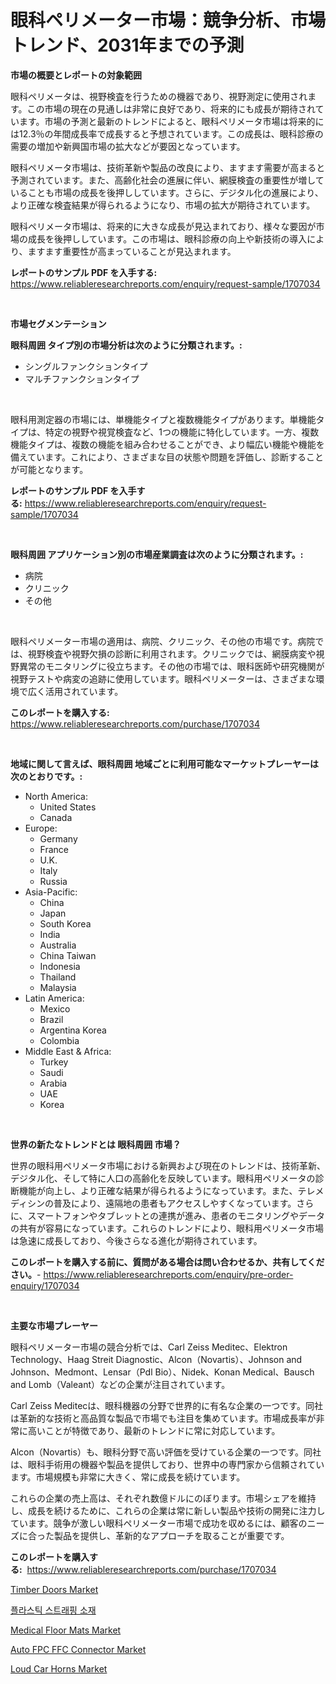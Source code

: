 <p><h1>眼科ペリメーター市場：競争分析、市場トレンド、2031年までの予測</h1></p><p><strong>市場の概要とレポートの対象範囲</strong></p>
<p><p>眼科ペリメータは、視野検査を行うための機器であり、視野測定に使用されます。この市場の現在の見通しは非常に良好であり、将来的にも成長が期待されています。市場の予測と最新のトレンドによると、眼科ペリメータ市場は将来的には12.3％の年間成長率で成長すると予想されています。この成長は、眼科診療の需要の増加や新興国市場の拡大などが要因となっています。</p><p>眼科ペリメータ市場は、技術革新や製品の改良により、ますます需要が高まると予測されています。また、高齢化社会の進展に伴い、網膜検査の重要性が増していることも市場の成長を後押ししています。さらに、デジタル化の進展により、より正確な検査結果が得られるようになり、市場の拡大が期待されています。</p><p>眼科ペリメータ市場は、将来的に大きな成長が見込まれており、様々な要因が市場の成長を後押ししています。この市場は、眼科診療の向上や新技術の導入により、ますます重要性が高まっていることが見込まれます。</p></p>
<p><strong>レポートのサンプル PDF を入手する:</strong> <a href="https://www.reliableresearchreports.com/enquiry/request-sample/1707034">https://www.reliableresearchreports.com/enquiry/request-sample/1707034</a></p>
<p>&nbsp;</p>
<p><strong>市場セグメンテーション</strong></p>
<p><strong>眼科周囲 タイプ別の市場分析は次のように分類されます。:</strong></p>
<p><ul><li>シングルファンクションタイプ</li><li>マルチファンクションタイプ</li></ul></p>
<p>&nbsp;</p>
<p><p>眼科用測定器の市場には、単機能タイプと複数機能タイプがあります。単機能タイプは、特定の視野や視覚検査など、1つの機能に特化しています。一方、複数機能タイプは、複数の機能を組み合わせることができ、より幅広い機能や機能を備えています。これにより、さまざまな目の状態や問題を評価し、診断することが可能となります。</p></p>
<p><strong>レポートのサンプル PDF を入手する:</strong>&nbsp;<a href="https://www.reliableresearchreports.com/enquiry/request-sample/1707034">https://www.reliableresearchreports.com/enquiry/request-sample/1707034</a></p>
<p>&nbsp;</p>
<p><strong> 眼科周囲 アプリケーション別の市場産業調査は次のように分類されます。:</strong></p>
<p><ul><li>病院</li><li>クリニック</li><li>その他</li></ul></p>
<p>&nbsp;</p>
<p><p>眼科ペリメーター市場の適用は、病院、クリニック、その他の市場です。病院では、視野検査や視野欠損の診断に利用されます。クリニックでは、網膜病変や視野異常のモニタリングに役立ちます。その他の市場では、眼科医師や研究機関が視野テストや病変の追跡に使用しています。眼科ペリメーターは、さまざまな環境で広く活用されています。</p></p>
<p><strong>このレポートを購入する:</strong>&nbsp; <a href="https://www.reliableresearchreports.com/purchase/1707034">https://www.reliableresearchreports.com/purchase/1707034</a></p>
<p>&nbsp;</p>
<p><strong>地域に関して言えば、眼科周囲 地域ごとに利用可能なマーケットプレーヤーは次のとおりです。:</strong></p>
<p><ul>
    <li>
        North America:
        <ul>
            <li>United States</li>
            <li>Canada</li>
        </ul>
    </li>
    <li>
        Europe:
        <ul>
            <li>Germany</li>
            <li>France</li>
            <li>U.K.</li>
            <li>Italy</li>
            <li>Russia</li>
        </ul>
    </li>
    <li>
        Asia-Pacific:
        <ul>
            <li>China</li>
            <li>Japan</li>
            <li>South Korea</li>
            <li>India</li>
            <li>Australia</li>
            <li>China Taiwan</li>
            <li>Indonesia</li>
            <li>Thailand</li>
            <li>Malaysia</li>
        </ul>
    </li>
    <li>
        Latin America:
        <ul>
            <li>Mexico</li>
            <li>Brazil</li>
            <li>Argentina Korea</li>
            <li>Colombia</li>
        </ul>
    </li>
    <li>
        Middle East & Africa:
        <ul>
            <li>Turkey</li>
            <li>Saudi</li>
            <li>Arabia</li>
            <li>UAE</li>
            <li>Korea</li>
        </ul>
    </li>
    </ul></p>
<p>&nbsp;</p>
<p><strong>世界の新たなトレンドとは 眼科周囲 市場？</strong></p>
<p><p>世界の眼科用ペリメータ市場における新興および現在のトレンドは、技術革新、デジタル化、そして特に人口の高齢化を反映しています。眼科用ペリメータの診断機能が向上し、より正確な結果が得られるようになっています。また、テレメディシンの普及により、遠隔地の患者もアクセスしやすくなっています。さらに、スマートフォンやタブレットとの連携が進み、患者のモニタリングやデータの共有が容易になっています。これらのトレンドにより、眼科用ペリメータ市場は急速に成長しており、今後さらなる進化が期待されています。</p></p>
<p><strong>このレポートを購入する前に、質問がある場合は問い合わせるか、共有してください。</strong>- <a href="https://www.reliableresearchreports.com/enquiry/pre-order-enquiry/1707034">https://www.reliableresearchreports.com/enquiry/pre-order-enquiry/1707034</a></p>
<p>&nbsp;</p>
<p><strong>主要な市場プレーヤー</strong></p>
<p><p>眼科ペリメーター市場の競合分析では、Carl Zeiss Meditec、Elektron Technology、Haag Streit Diagnostic、Alcon（Novartis）、Johnson and Johnson、Medmont、Lensar（Pdl Bio）、Nidek、Konan Medical、Bausch and Lomb（Valeant）などの企業が注目されています。 </p><p>Carl Zeiss Meditecは、眼科機器の分野で世界的に有名な企業の一つです。同社は革新的な技術と高品質な製品で市場でも注目を集めています。市場成長率が非常に高いことが特徴であり、最新のトレンドに常に対応しています。</p><p>Alcon（Novartis）も、眼科分野で高い評価を受けている企業の一つです。同社は、眼科手術用の機器や製品を提供しており、世界中の専門家から信頼されています。市場規模も非常に大きく、常に成長を続けています。</p><p>これらの企業の売上高は、それぞれ数億ドルにのぼります。市場シェアを維持し、成長を続けるために、これらの企業は常に新しい製品や技術の開発に注力しています。競争が激しい眼科ペリメーター市場で成功を収めるには、顧客のニーズに合った製品を提供し、革新的なアプローチを取ることが重要です。</p></p>
<p><strong>このレポートを購入する:</strong>&nbsp;&nbsp;<a href="https://www.reliableresearchreports.com/purchase/1707034">https://www.reliableresearchreports.com/purchase/1707034</a></p>
<p><p><a href="https://github.com/dringals/Market-Research-Report-List-3/blob/main/timber-doors-market.md">Timber Doors Market</a></p><p><a href="https://github.com/vdhdwjyp90142/Market-Research-Report-List-1/blob/main/69717204263.md">플라스틱 스트래핑 소재</a></p><p><a href="https://github.com/lbird53714/Market-Research-Report-List-3/blob/main/medical-floor-mats-market.md">Medical Floor Mats Market</a></p><p><a href="https://issuu.com/reportprime-2/docs/auto-fpc-ffc-connector-market-size-_51b75a4f335c55">Auto FPC FFC Connector Market</a></p><p><a href="https://thundering-castanet-c65.notion.site/Loud-Car-Horns-Market-Research-Report-Reveals-The-Latest-Trends-And-Opportunities-of-this-Market-for-a78e9429b5724f269b05e4b5e6e46c12">Loud Car Horns Market</a></p></p>